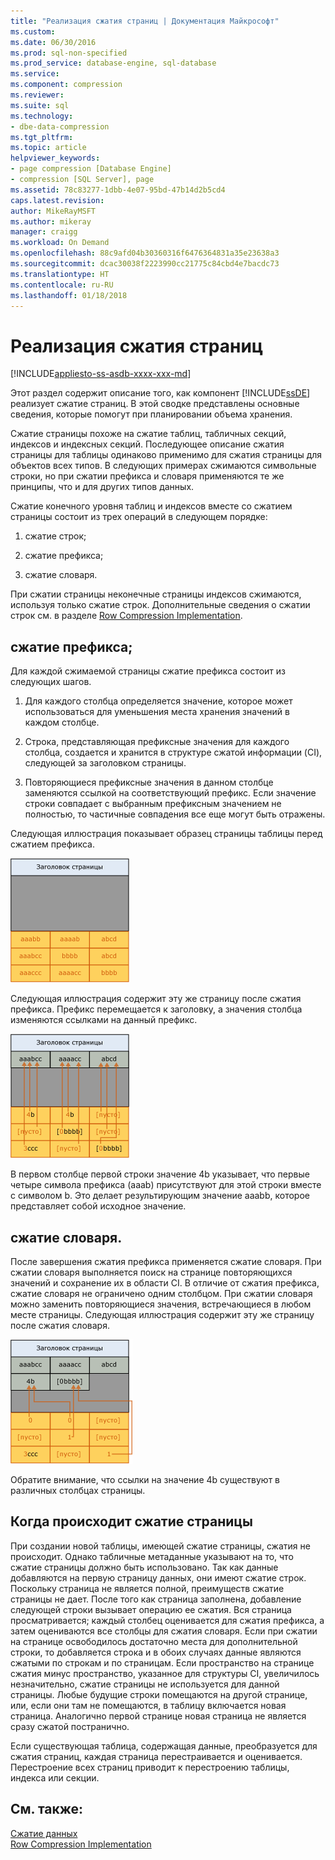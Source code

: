 ```yaml
---
title: "Реализация сжатия страниц | Документация Майкрософт"
ms.custom: 
ms.date: 06/30/2016
ms.prod: sql-non-specified
ms.prod_service: database-engine, sql-database
ms.service: 
ms.component: compression
ms.reviewer: 
ms.suite: sql
ms.technology:
- dbe-data-compression
ms.tgt_pltfrm: 
ms.topic: article
helpviewer_keywords:
- page compression [Database Engine]
- compression [SQL Server], page
ms.assetid: 78c83277-1dbb-4e07-95bd-47b14d2b5cd4
caps.latest.revision: 
author: MikeRayMSFT
ms.author: mikeray
manager: craigg
ms.workload: On Demand
ms.openlocfilehash: 88c9afd04b30360316f6476364831a35e23638a3
ms.sourcegitcommit: dcac30038f2223990cc21775c84cbd4e7bacdc73
ms.translationtype: HT
ms.contentlocale: ru-RU
ms.lasthandoff: 01/18/2018
---
```

# <a name="page-compression-implementation"></a>Реализация сжатия страниц
[!INCLUDE[appliesto-ss-asdb-xxxx-xxx-md](../../includes/appliesto-ss-asdb-xxxx-xxx-md.md)]

  Этот раздел содержит описание того, как компонент [!INCLUDE[ssDE](../../includes/ssde-md.md)] реализует сжатие страниц. В этой сводке представлены основные сведения, которые помогут при планировании объема хранения.  
  
 Сжатие страницы похоже на сжатие таблиц, табличных секций, индексов и индексных секций. Последующее описание сжатия страницы для таблицы одинаково применимо для сжатия страницы для объектов всех типов. В следующих примерах сжимаются символьные строки, но при сжатии префикса и словаря применяются те же принципы, что и для других типов данных.  
  
 Сжатие конечного уровня таблиц и индексов вместе со сжатием страницы состоит из трех операций в следующем порядке:  
  
1.  сжатие строк;  
  
2.  сжатие префикса;  
  
3.  сжатие словаря.  
  
 При сжатии страницы неконечные страницы индексов сжимаются, используя только сжатие строк. Дополнительные сведения о сжатии строк см. в разделе [Row Compression Implementation](../../relational-databases/data-compression/row-compression-implementation.md).  
  
## <a name="prefix-compression"></a>сжатие префикса;  
 Для каждой сжимаемой страницы сжатие префикса состоит из следующих шагов.  
  
1.  Для каждого столбца определяется значение, которое может использоваться для уменьшения места хранения значений в каждом столбце.  
  
2.  Строка, представляющая префиксные значения для каждого столбца, создается и хранится в структуре сжатой информации (CI), следующей за заголовком страницы.  
  
3.  Повторяющиеся префиксные значения в данном столбце заменяются ссылкой на соответствующий префикс. Если значение строки совпадает с выбранным префиксным значением не полностью, то частичные совпадения все еще могут быть отражены.  
  
 Следующая иллюстрация показывает образец страницы таблицы перед сжатием префикса.  
  
 ![Страница до сжатия префикса](../../relational-databases/data-compression/media/skt-tblcompression1c.gif "Страница до сжатия префикса")  
  
 Следующая иллюстрация содержит эту же страницу после сжатия префикса. Префикс перемещается к заголовку, а значения столбца изменяются ссылками на данный префикс.  
  
 ![Страница после сжатия префикса](../../relational-databases/data-compression/media/tblcompression2.gif "Страница после сжатия префикса")  
  
 В первом столбце первой строки значение 4b указывает, что первые четыре символа префикса (aaab) присутствуют для этой строки вместе с символом b. Это делает результирующим значение aaabb, которое представляет собой исходное значение.  
  
## <a name="dictionary-compression"></a>сжатие словаря.  
 После завершения сжатия префикса применяется сжатие словаря. При сжатии словаря выполняется поиск на странице повторяющихся значений и сохранение их в области CI. В отличие от сжатия префикса, сжатие словаря не ограничено одним столбцом. При сжатии словаря можно заменить повторяющиеся значения, встречающиеся в любом месте страницы. Следующая иллюстрация содержит эту же страницу после сжатия словаря.  
  
 ![Страница после сжатия словаря](../../relational-databases/data-compression/media/tblcompression3.gif "Страница после сжатия словаря")  
  
 Обратите внимание, что ссылки на значение 4b существуют в различных столбцах страницы.  
  
## <a name="when-page-compression-occurs"></a>Когда происходит сжатие страницы  
 При создании новой таблицы, имеющей сжатие страницы, сжатия не происходит. Однако табличные метаданные указывают на то, что сжатие страницы должно быть использовано. Так как данные добавляются на первую страницу данных, они имеют сжатие строк. Поскольку страница не является полной, преимуществ сжатие страницы не дает. После того как страница заполнена, добавление следующей строки вызывает операцию ее сжатия. Вся страница просматривается; каждый столбец оценивается для сжатия префикса, а затем оцениваются все столбцы для сжатия словаря. Если при сжатии на странице освободилось достаточно места для дополнительной строки, то добавляется строка и в обоих случаях данные являются сжатыми по строкам и по страницам. Если пространство на странице сжатия минус пространство, указанное для структуры CI, увеличилось незначительно, сжатие страницы не используется для данной страницы. Любые будущие строки помещаются на другой странице, или, если они там не помещаются, в таблицу включается новая страница. Аналогично первой странице новая страница не является сразу сжатой постранично.  
  
 Если существующая таблица, содержащая данные, преобразуется для сжатия страниц, каждая страница перестраивается и оценивается. Перестроение всех страниц приводит к перестроению таблицы, индекса или секции.  
  
## <a name="see-also"></a>См. также:  
 [Сжатие данных](../../relational-databases/data-compression/data-compression.md)   
 [Row Compression Implementation](../../relational-databases/data-compression/row-compression-implementation.md)  
  
  
